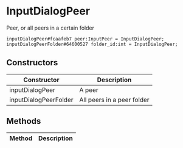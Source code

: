 # InputDialogPeer
Peer, or all peers in a certain folder

```
inputDialogPeer#fcaafeb7 peer:InputPeer = InputDialogPeer;
inputDialogPeerFolder#64600527 folder_id:int = InputDialogPeer;
```

## Constructors
| Constructor | Description |
| ---- | ----------- |
| inputDialogPeer | A peer |
| inputDialogPeerFolder | All peers in a peer folder |


## Methods
| Method | Description |
| ---- | ----------- |


